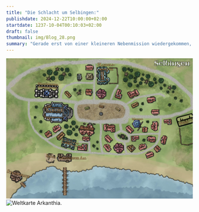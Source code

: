 ```yaml
---
title: "Die Schlacht um Selbingen:"
publishdate: 2024-12-22T10:00:00+02:00
startdate: 1237-10-04T00:10:03+02:00
draft: false
thumbnail: img/Blog_28.png
summary: "Gerade erst von einer kleineren Nebenmission wiedergekommen, erholten sich unsere vier Helden eben noch bei einem kühlen Bierchen im Gasthaus "Zum gekochten Scheinekopf". Doch als sie dann die Tür des Gasthauses öffnen um den Heimweg anzutreten, schlägt ihnen dichter Nebel entgegen, der die vertrauten Straßen verschlingt. Ein Blick reicht, und sie wissen: Der nächste Angriff hat begonnen. Werden unsere Freunde die unsichtbare Bedrohung diesmal aufhalten und die Stadt retten können? Die Antwort erwartet euch hier:"
---
```


<div class="center">
  <img class="img-fluid" title="Karte Selbingen" alt="Karte Selbingen." src="./img/selbingen.jpg" />
</div>

<div class="center">
  <img class="img-fluid" title="Weltkarte Arkanthia" alt="Weltkarte Arkanthia." src="./img/Arkanthia_Full_Map_Wanderer_Selbingen.jpg" />
</div>
